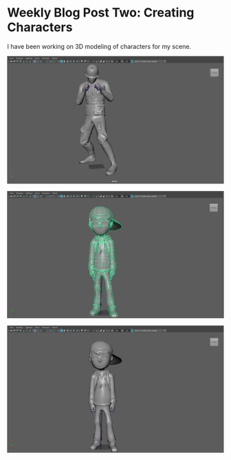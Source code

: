 # Weekly Blog Post Two: Creating Characters


I have been working on 3D modeling of characters for my scene. 


![](images/soldier.png)

![](images/boy.png)

![](images/boy2.png)



